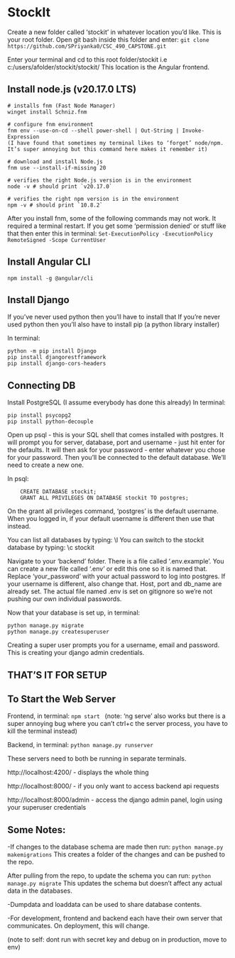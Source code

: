 # StockIt
Create a new folder called ‘stockit’ in whatever location you’d like. This is your root folder. Open git bash inside this folder and enter:
```git clone https://github.com/SPriyanka0/CSC_490_CAPSTONE.git```

Enter your terminal and cd to this root folder/stockit i.e c:/users/afolder/stockit/stockit/
This location is the Angular frontend.

## Install node.js (v20.17.0 LTS)
```
# installs fnm (Fast Node Manager)
winget install Schniz.fnm

# configure fnm environment
fnm env --use-on-cd --shell power-shell | Out-String | Invoke-Expression
(I have found that sometimes my terminal likes to ‘forget’ node/npm. It’s super annoying but this command here makes it remember it)

# download and install Node.js
fnm use --install-if-missing 20

# verifies the right Node.js version is in the environment
node -v # should print `v20.17.0`

# verifies the right npm version is in the environment
npm -v # should print `10.8.2`
```
After you install fnm, some of the following commands may not work. It required a terminal restart. If you get some ‘permission denied’ or stuff like that then enter this in terminal:
```Set-ExecutionPolicy -ExecutionPolicy RemoteSigned -Scope CurrentUser```

## Install Angular CLI
```npm install -g @angular/cli```

## Install Django
If you’ve never used python then you’ll have to install that
If you’re never used python then you’ll also have to install pip (a python library installer)

In terminal:
```
python -m pip install Django
pip install djangorestframework
pip install django-cors-headers
```




## Connecting DB
Install PostgreSQL (I assume everybody has done this already)
In terminal:
```
pip install psycopg2
pip install python-decouple
```
Open up psql - this is your SQL shell that comes installed with postgres.
It will prompt you for server, database, port and username - just hit enter for the defaults. It will then ask for your password - enter whatever you chose for your password. Then you’ll be connected to the default database. We’ll need to create a new one.

In psql:
```
	CREATE DATABASE stockit;
	GRANT ALL PRIVILEGES ON DATABASE stockit TO postgres;
```
On the grant all privileges command, ‘postgres’ is the default username. When you logged in, if your default username is different then use that instead.

You can list all databases by typing: \l
You can switch to the stockit database by typing: \c stockit

Navigate to your ‘backend’ folder. There is a file called ‘.env.example’. You can create a new file called ‘.env’ or edit this one so it is named that. Replace ‘your_password’ with your actual password to log into postgres. If your username is different, also change that. Host, port and db_name are already set. The actual file named .env is set on gitignore so we’re not pushing our own individual passwords.

Now that your database is set up, in terminal:
```
python manage.py migrate
python manage.py createsuperuser
```
Creating a super user prompts you for a username, email and password. This is creating your django admin credentials.

## THAT’S IT FOR SETUP

## To Start the Web Server
Frontend, in terminal:
```npm start ```
(note: ‘ng serve’ also works but there is a super annoying bug where you can’t ctrl+c the server process, you have to kill the terminal instead)

Backend, in terminal: 
```python manage.py runserver```

These servers need to both be running in separate terminals.

http://localhost:4200/  - displays the whole thing

http://localhost:8000/  - if you only want to access backend api requests

http://localhost:8000/admin - access the django admin panel, login using your superuser credentials

## Some Notes:
-If changes to the database schema are made then run:
 ```python manage.py makemigrations```
This creates a folder of the changes and can be pushed to the repo. 

After pulling from the repo, to update the schema you can run: 
```python manage.py migrate```
This updates the schema but doesn’t affect any actual data in the databases.

-Dumpdata and loaddata can be used to share database contents.

-For development, frontend and backend each have their own server that communicates. On deployment, this will change. 

(note to self: dont run with secret key and debug on in production, move to env)
